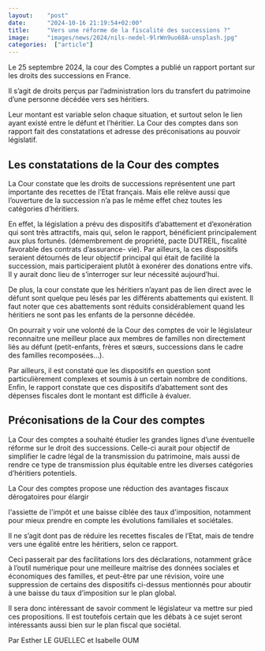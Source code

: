 ```yaml
---
layout:    "post"
date:      "2024-10-16 21:19:54+02:00"
title:     "Vers une réforme de la fiscalité des successions ?"
image:     "images/news/2024/nils-nedel-9lrWn9uo68A-unsplash.jpg"
categories:  ["article"]
---
```

Le 25 septembre 2024, la cour des Comptes a publié un rapport portant sur les droits des successions en France.

Il s’agit de droits perçus par l’administration lors du transfert du patrimoine d’une personne décédée vers ses héritiers.

Leur montant est variable selon chaque situation, et surtout selon le lien ayant existé entre le défunt et l’héritier. La Cour des comptes dans son rapport fait des constatations et adresse des préconisations au pouvoir législatif.

## Les constatations de la Cour des comptes

La Cour constate que les droits de successions représentent une part importante des recettes de l’Etat français. Mais elle relève aussi que l’ouverture de la succession n’a pas le même effet chez toutes les catégories d’héritiers.

En effet, la législation a prévu des dispositifs d’abattement et d’exonération qui sont très attractifs, mais qui, selon le rapport, bénéficient principalement aux plus fortunés. (démembrement de propriété, pacte DUTREIL, fiscalité favorable des contrats d’assurance-
vie). Par ailleurs, la ces dispositifs seraient détournés de leur objectif principal qui était de facilité la succession, mais participeraient plutôt à exonérer des donations entre vifs. Il y aurait donc lieu de s’interroger sur leur nécessité aujourd’hui.

De plus, la cour constate que les héritiers n’ayant pas de lien direct avec le défunt sont quelque peu lésés par les différents abattements qui existent. Il faut noter que ces abattements sont réduits considérablement quand les héritiers ne sont pas les enfants de la  personne décédée.

On pourrait y voir une volonté de la Cour des comptes de voir le législateur reconnaitre une meilleur place aux membres de familles non directement liés au défunt (petit-enfants, frères et sœurs, successions dans le cadre des familles recomposées…).

Par ailleurs, il est constaté que les dispositifs en question sont particulièrement complexes et soumis à un certain nombre de conditions. Enfin, le rapport constate que ces dispositifs d’abattement sont des dépenses fiscales dont le montant est difficile à évaluer.

## Préconisations de la Cour des comptes

La Cour des comptes a souhaité étudier les grandes lignes d’une éventuelle réforme sur le droit des successions. Celle-ci aurait pour objectif de simplifier le cadre légal de la transmission du patrimoine, mais aussi de rendre ce type de transmission plus équitable entre les diverses catégories d’héritiers potentiels.

La Cour des comptes propose une réduction des avantages fiscaux dérogatoires pour élargir

l&#39;assiette de l&#39;impôt et une baisse ciblée des taux d&#39;imposition, notamment pour mieux prendre en compte les évolutions familiales et sociétales.

Il ne s’agit dont pas de réduire les recettes fiscales de l’Etat, mais de tendre vers une égalité entre les héritiers, selon ce rapport.

Ceci passerait par des facilitations lors des déclarations, notamment grâce à l’outil numérique pour une meilleure maitrise des données sociales et économiques des familles, et peut-être par une révision, voire une suppression de certains des dispositifs ci-dessus mentionnés pour aboutir à une baisse du taux d’imposition sur le plan global.

Il sera donc intéressant de savoir comment le législateur va mettre sur pied ces propositions. Il est toutefois certain que les débats à ce sujet seront intéressants aussi bien sur le plan fiscal que sociétal.
 
Par Esther LE GUELLEC et Isabelle OUM

